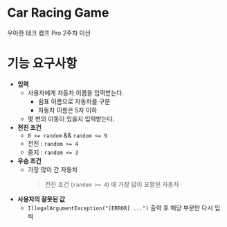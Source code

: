 # Car Racing Game

우아한 테크 캠프 Pro 2주차 미션

# 기능 요구사항

- **입력**
  - 사용자에게 자동차 이름을 입력받는다.
    - 쉼표 이름으로 자동차를 구분
    - 자동차 이름은 5자 이하
  - 몇 번의 이동이 있을지 입력받는다.
- **전진 조건**
  - `0 <= random` && `random <= 9`
  - 전진 : `random >= 4`
  - 중지 : `random <= 3`
- **우승 조건**
  - 가장 많이 간 자동차
    > 전진 조건 (`random >= 4`) 에 가장 많이 포함된 자동차
- **사용자의 잘못된 값**
  - `IllegalArgumentException("[ERROR] ...")` 출력 후 해당 부분만 다시 입력

